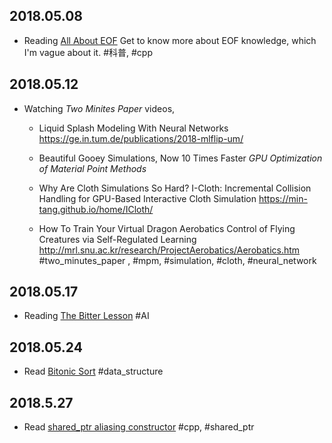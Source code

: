 ## 2018.05.08
- Reading [All About EOF](https://latedev.wordpress.com/2012/12/04/all-about-eof/)
  Get to know more about EOF knowledge, which I'm vague about it.
  #科普, #cpp
## 2018.05.12
- Watching *Two Minites Paper* videos,
  - Liquid Splash Modeling With Neural Networks
    https://ge.in.tum.de/publications/2018-mlflip-um/

  - Beautiful Gooey Simulations, Now 10 Times Faster
    *GPU Optimization of Material Point Methods*

  - Why Are Cloth Simulations So Hard?
    I-Cloth: Incremental Collision Handling for GPU-Based Interactive Cloth Simulation
    https://min-tang.github.io/home/ICloth/

  - How To Train Your Virtual Dragon
    Aerobatics Control of Flying Creatures via Self-Regulated Learning
    http://mrl.snu.ac.kr/research/ProjectAerobatics/Aerobatics.htm
  #two_minutes_paper , #mpm, #simulation, #cloth, #neural_network
## 2018.05.17
- Reading [The Bitter Lesson](http://www.incompleteideas.net/IncIdeas/BitterLesson.html)
  #AI
## 2018.05.24
- Read [Bitonic Sort](https://www.wikiwand.com/en/Bitonic_sorter)
  #data_structure 
## 2018.5.27
- Read [shared_ptr aliasing constructor](https://www.codesynthesis.com/~boris/blog/2012/04/25/shared-ptr-aliasing-constructor/)
 #cpp, #shared_ptr 
